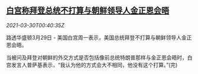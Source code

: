 <!--1617066064000-->
[白宫称拜登总统不打算与朝鲜领导人金正恩会晤](https://cn.reuters.com/article/usa-north-korea-0329-mon-idCNKBS2BM01P)
------

<div><i>2021-03-30T00:40:35Z</i></div><p>路透华盛顿3月29日 - 美国白宫周一表示，美国总统拜登不打算与朝鲜领导人金正恩会晤。</p><p>当被问及拜登对朝鲜的外交方式是否包括像前总统特朗普那样与金正恩会晤时，白宫发言人普萨基表示，“我认为他的方式会大不相同，他没有这个打算。”(完)</p>
